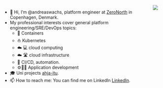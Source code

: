 
<img align="right" src="https://github-readme-stats.vercel.app/api/top-langs/?username=andreaswachs&hide=javascript,html,css,scss,shell&langs_count=8" />

- 👋 Hi, I’m @andreaswachs, platform engineer at [ZeroNorth](https://zeronorth.com/) in Copenhagen, Denmark.
- My professional interests cover general platform engineering/SRE/DevOps topics:
  - 🐳 Containers
  - ⛵ Kubernetes
  - ☁️ 💻 cloud computing
  - ☁️ 🛣️ cloud infrastructure
  - 🔄 CI/CD, automation.
  - ⚙️👨‍🏭 Application development
- 🎓 Uni projects [ahja-itu](https://github.com/ahja-itu/).
- 📫 How to reach me: You can find me on LinkedIn [LinkedIn](https://www.linkedin.com/in/andreas-wachs/).


